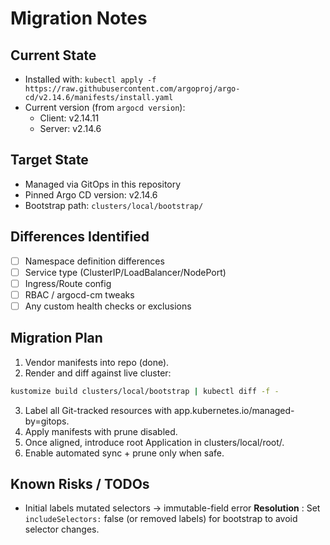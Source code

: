 # Migration Notes

## Current State
- Installed with: `kubectl apply -f https://raw.githubusercontent.com/argoproj/argo-cd/v2.14.6/manifests/install.yaml`
- Current version (from `argocd version`):  
  - Client: v2.14.11  
  - Server: v2.14.6

## Target State
- Managed via GitOps in this repository
- Pinned Argo CD version: v2.14.6
- Bootstrap path: `clusters/local/bootstrap/`

## Differences Identified
- [ ] Namespace definition differences  
- [ ] Service type (ClusterIP/LoadBalancer/NodePort)  
- [ ] Ingress/Route config  
- [ ] RBAC / argocd-cm tweaks  
- [ ] Any custom health checks or exclusions

## Migration Plan
1. Vendor manifests into repo (done).
2. Render and diff against live cluster:
  ```bash
  kustomize build clusters/local/bootstrap | kubectl diff -f -
  ```
3. Label all Git-tracked resources with app.kubernetes.io/managed-by=gitops.
4. Apply manifests with prune disabled.
5. Once aligned, introduce root Application in clusters/local/root/.
6. Enable automated sync + prune only when safe.

## Known Risks / TODOs

- Initial labels mutated selectors → immutable-field error
  **Resolution** : Set `includeSelectors:` false (or removed labels) for bootstrap to avoid selector changes.